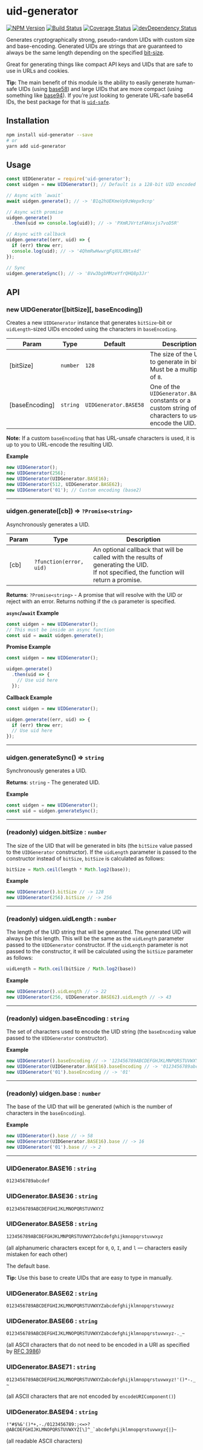 # uid-generator

[![NPM Version](https://img.shields.io/npm/v/uid-generator.svg)](https://www.npmjs.com/package/uid-generator)
[![Build Status](https://travis-ci.org/nwoltman/node-uid-generator.svg?branch=master)](https://travis-ci.org/nwoltman/node-uid-generator)
[![Coverage Status](https://coveralls.io/repos/github/nwoltman/node-uid-generator/badge.svg?branch=master)](https://coveralls.io/github/nwoltman/node-uid-generator?branch=master)
[![devDependency Status](https://david-dm.org/nwoltman/node-uid-generator/dev-status.svg)](https://david-dm.org/nwoltman/node-uid-generator?type=dev)

Generates cryptographically strong, pseudo-random UIDs with custom size and base-encoding. Generated UIDs are strings that are guaranteed to always be the same length depending on the specified [bit-size](#api).

Great for generating things like compact API keys and UIDs that are safe to use in URLs and cookies.

**Tip:** The main benefit of this module is the ability to easily generate human-safe UIDs (using [base58](#uidgeneratorbase58--string)) and large UIDs that are more compact (using something like [base94](#uidgeneratorbase94--string)). If you’re just looking to generate URL-safe base64 IDs, the best package for that is [`uid-safe`](https://github.com/crypto-utils/uid-safe).


## Installation

```sh
npm install uid-generator --save
# or
yarn add uid-generator
```


## Usage

```js
const UIDGenerator = require('uid-generator');
const uidgen = new UIDGenerator(); // Default is a 128-bit UID encoded in base58

// Async with `await`
await uidgen.generate(); // -> 'B1q2hUEKmeVp9zWepx9cnp'

// Async with promise
uidgen.generate()
  .then(uid => console.log(uid)); // -> 'PXmRJVrtzFAHsxjs7voD5R'

// Async with callback
uidgen.generate((err, uid) => {
  if (err) throw err;
  console.log(uid); // -> '4QhmRwHwwrgFqXULXNtx4d'
});

// Sync
uidgen.generateSync(); // -> '8Vw3bgbMMzeYfrQHQ8p3Jr'
```


## API

### new UIDGenerator([bitSize][, baseEncoding])

Creates a new `UIDGenerator` instance that generates `bitSize`-bit or `uidLength`-sized UIDs encoded using the characters in `baseEncoding`.

| Param          | Type     | Default               | Description
|----------------|--------- |-----------------------|-------------
| [bitSize]      | `number` | `128`                 | The size of the UID to generate in bits. Must be a multiple of `8`.
| [baseEncoding] | `string` | `UIDGenerator.BASE58` | One of the `UIDGenerator.BASE##` constants or a custom string of characters to use to encode the UID.

**Note:** If a custom `baseEncoding` that has URL-unsafe characters is used, it is up to you to URL-encode the resulting UID.

**Example**

```js
new UIDGenerator();
new UIDGenerator(256);
new UIDGenerator(UIDGenerator.BASE16);
new UIDGenerator(512, UIDGenerator.BASE62);
new UIDGenerator('01'); // Custom encoding (base2)
```

---

### uidgen.generate([cb]) ⇒ `?Promise<string>`

Asynchronously generates a UID.

| Param | Type | Description |
|-------|------|-------------|
| [cb] | `?function(error, uid)` | An optional callback that will be called with the results of generating the UID.<br>If not specified, the function will return a promise. |

**Returns**: `?Promise<string>` - A promise that will resolve with the UID or reject with an error. Returns nothing if the `cb` parameter is specified.

**`async`/`await` Example**

```js
const uidgen = new UIDGenerator();
// This must be inside an async function
const uid = await uidgen.generate();
```

**Promise Example**

```js
const uidgen = new UIDGenerator();

uidgen.generate()
  .then(uid => {
    // Use uid here
  });
```

**Callback Example**

```js
const uidgen = new UIDGenerator();

uidgen.generate((err, uid) => {
  if (err) throw err;
  // Use uid here
});
```

---

### uidgen.generateSync() ⇒ `string`

Synchronously generates a UID.

**Returns**: `string` - The generated UID.

**Example**

```js
const uidgen = new UIDGenerator();
const uid = uidgen.generateSync();
```

---

### (readonly) uidgen.bitSize : `number`

The size of the UID that will be generated in bits (the `bitSize` value passed to the `UIDGenerator` constructor).
If the `uidLength` parameter is passed to the constructor instead of `bitSize`, `bitSize` is calculated as follows:

```js
bitSize = Math.ceil(length * Math.log2(base));
```

**Example**

```js
new UIDGenerator().bitSize // -> 128
new UIDGenerator(256).bitSize // -> 256
```

---

### (readonly) uidgen.uidLength : `number`

The length of the UID string that will be generated. The generated UID will always be this length.
This will be the same as the `uidLength` parameter passed to the `UIDGenerator` constructor.
If the `uidLength` parameter is not passed to the constructor, it will be calculated using the `bitSize` parameter as follows:

```js
uidLength = Math.ceil(bitSize / Math.log2(base))
```

**Example**

```js
new UIDGenerator().uidLength // -> 22
new UIDGenerator(256, UIDGenerator.BASE62).uidLength // -> 43
```

---

### (readonly) uidgen.baseEncoding : `string`

The set of characters used to encode the UID string (the `baseEncoding` value passed to the `UIDGenerator` constructor).

**Example**

```js
new UIDGenerator().baseEncoding // -> '123456789ABCDEFGHJKLMNPQRSTUVWXYZabcdefghijkmnopqrstuvwxyz'
new UIDGenerator(UIDGenerator.BASE16).baseEncoding // -> '0123456789abcdef'
new UIDGenerator('01').baseEncoding // -> '01'
```

---

### (readonly) uidgen.base : `number`

The base of the UID that will be generated (which is the number of characters in the `baseEncoding`).

**Example**

```js
new UIDGenerator().base // -> 58
new UIDGenerator(UIDGenerator.BASE16).base // -> 16
new UIDGenerator('01').base // -> 2
```

---

### UIDGenerator.BASE16 : `string`
`0123456789abcdef`

### UIDGenerator.BASE36 : `string`
`0123456789ABCDEFGHIJKLMNOPQRSTUVWXYZ`

### UIDGenerator.BASE58 : `string`
`123456789ABCDEFGHJKLMNPQRSTUVWXYZabcdefghijkmnopqrstuvwxyz`

(all alphanumeric characters except for `0`, `O`, `I`, and `l` — characters easily mistaken for each other)

The default base.

**Tip:** Use this base to create UIDs that are easy to type in manually.

### UIDGenerator.BASE62 : `string`
`0123456789ABCDEFGHIJKLMNOPQRSTUVWXYZabcdefghijklmnopqrstuvwxyz`

### UIDGenerator.BASE66 : `string`
`0123456789ABCDEFGHIJKLMNOPQRSTUVWXYZabcdefghijklmnopqrstuvwxyz-._~`

(all ASCII characters that do not need to be encoded in a URI as specified by [RFC 3986](https://tools.ietf.org/html/rfc3986#section-2.3))

### UIDGenerator.BASE71 : `string`
`0123456789ABCDEFGHIJKLMNOPQRSTUVWXYZabcdefghijklmnopqrstuvwxyz!'()*-._~`

(all ASCII characters that are not encoded by `encodeURIComponent()`)

### UIDGenerator.BASE94 : `string`
``!"#$%&'()*+,-./0123456789:;<=>?@ABCDEFGHIJKLMNOPQRSTUVWXYZ[\]^_`abcdefghijklmnopqrstuvwxyz{|}~``

(all readable ASCII characters)
